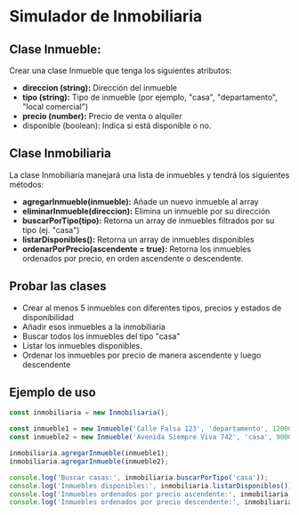 # Simulador de Inmobiliaria

## Clase Inmueble: 
Crear una clase Inmueble que tenga los siguientes atributos:

- **direccion (string):** Dirección del inmueble  
- **tipo (string):** Tipo de inmueble (por ejemplo, "casa", "departamento", "local comercial")  
- **precio (number):** Precio de venta o alquiler  
- disponible (boolean): Indica si está disponible o no.

## Clase Inmobiliaria  
La clase Inmobiliaria manejará una lista de inmuebles y tendrá los siguientes métodos:

- **agregarInmueble(inmueble):** Añade un nuevo inmueble al array  
- **eliminarInmueble(direccion):** Elimina un inmueble por su dirección  
- **buscarPorTipo(tipo):** Retorna un array de inmuebles filtrados por su tipo (ej. "casa")  
- **listarDisponibles():** Retorna un array de inmuebles disponibles  
- **ordenarPorPrecio(ascendente = true):** Retorna los inmuebles ordenados por precio, en orden ascendente o descendente.

## Probar las clases

- Crear al menos 5 inmuebles con diferentes tipos, precios y estados de disponibilidad  
- Añadir esos inmuebles a la inmobiliaria  
- Buscar todos los inmuebles del tipo "casa"  
- Listar los inmuebles disponibles.  
- Ordenar los inmuebles por precio de manera ascendente y luego descendente

## Ejemplo de uso

``` js
const inmobiliaria = new Inmobiliaria();

const inmueble1 = new Inmueble('Calle Falsa 123', 'departamento', 120000);  
const inmueble2 = new Inmueble('Avenida Siempre Viva 742', 'casa', 90000);

inmobiliaria.agregarInmueble(inmueble1);  
inmobiliaria.agregarInmueble(inmueble2);

console.log('Buscar casas:', inmobiliaria.buscarPorTipo('casa'));  
console.log('Inmuebles disponibles:', inmobiliaria.listarDisponibles());  
console.log('Inmuebles ordenados por precio ascendente:', inmobiliaria.ordenarPorPrecio());  
console.log('Inmuebles ordenados por precio descendente:', inmobiliaria.ordenarPorPrecio(false));  
```